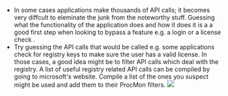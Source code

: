 - In some cases applications make thousands of API calls; it becomes very diffcult to eleminate the junk from the noteworthy stuff. Guessing what the functionality of the application does and how it does it is a a good first step when looking to bypass a feature e.g. a login or a license check . 
- Try guessing the API calls that would be called e.g. some applications check for registry keys to make sure the user has a valid license. In those cases, a good idea might be to filter API calls which deal with the registry. A list of useful  registry related API calls can be compiled by going to microsoft's website. Compile a list of the ones you suspect might be used and add them to their ProcMon filters.
![](/Screenshots/Pasted%20image%2020220927163823.png)